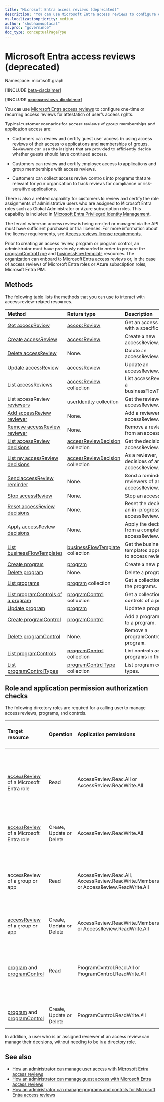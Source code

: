 ```yaml
---
title: "Microsoft Entra access reviews (deprecated)"
description: "You can use Microsoft Entra access reviews to configure one-time or recurring access reviews for attestation of user's access rights. This documentation serves the legacy APIs."
ms.localizationpriority: medium
author: "shubhamguptacal"
ms.prod: "governance"
doc_type: conceptualPageType
---
```


# Microsoft Entra access reviews (deprecated)

Namespace: microsoft.graph

[!INCLUDE [beta-disclaimer](../../includes/beta-disclaimer.md)]

[!INCLUDE [accessreviews-disclaimer](../../includes/accessreviews-disclaimer.md)]

You can use [Microsoft Entra access reviews](/azure/active-directory/active-directory-azure-ad-controls-access-reviews-overview) to configure one-time or recurring access reviews for attestation of user's access rights.

Typical customer scenarios for access reviews of group memberships and application access are:

- Customers can review and certify guest user access by using access reviews of their access to applications and memberships of groups. Reviewers can use the insights that are provided to efficiently decide whether guests should have continued access.

- Customers can review and certify employee access to applications and group memberships with access reviews.

- Customers can collect access review controls into programs that are relevant for your organization to track reviews for compliance or risk-sensitive applications.

There is also a related capability for customers to review and certify the role assignments of administrative users who are assigned to Microsoft Entra roles such as Global Administrator or Azure subscription roles.  This capability is included in [Microsoft Entra Privileged Identity Management](privilegedidentitymanagement-root.md).

The tenant where an access review is being created or managed via the API must have sufficient purchased or trial licenses. For more information about the license requirements, see [Access reviews license requirements](/azure/active-directory/governance/access-reviews-overview#license-requirements).

Prior to creating an access review, program or program control, an administrator must have previously onboarded in order to prepare the [programControlType](programcontroltype.md) and [businessFlowTemplate](businessflowtemplate.md) resources. The organization can onboard to Microsoft Entra access reviews or, in the case of access reviews of Microsoft Entra roles or Azure subscription roles, Microsoft Entra PIM.


## Methods

The following table lists the methods that you can use to interact with access review-related resources.

| Method           | Return type    |Description|
|:---------------|:--------|:----------|
|[Get accessReview](../api/accessreview-get.md) |    [accessReview](accessreview.md) |    Get an access review with a specific ID. |
|[Create accessReview](../api/accessreview-create.md) |    [accessReview](accessreview.md) |    Create a new accessReview. |
|[Delete accessReview](../api/accessreview-delete.md) |    None.    | Delete an accessReview. |
|[Update accessReview](../api/accessreview-update.md) |    [accessReview](accessreview.md)    | Update an accessReview. |
|[List accessReviews](../api/accessreview-list.md) |    [accessReview](accessreview.md) collection |    List accessReviews for a businessFlowTemplate. |
|[List accessReview reviewers](../api/accessreview-listreviewers.md) |        [userIdentity](useridentity.md) collection|    Get the reviewers of an accessReview. |
|[Add accessReview reviewer](../api/accessreview-addreviewer.md) |        None.    |    Add a reviewer to an accessReview. |
|[Remove accessReview reviewer](../api/accessreview-removereviewer.md) | None.    |    Remove a reviewer from an accessReview. |
|[List accessReview decisions](../api/accessreview-listdecisions.md) |        [accessReviewDecision](accessreviewdecision.md) collection|    Get the decisions of an accessReview.|
|[List my accessReview decisions](../api/accessreview-listmydecisions.md) |        [accessReviewDecision](accessreviewdecision.md) collection|    As a reviewer, get my decisions of an accessReview.|
|[Send accessReview reminder](../api/accessreview-sendreminder.md) |        None.    |    Send a reminder to the reviewers of an accessReview. |
|[Stop accessReview](../api/accessreview-stop.md) |        None.    |    Stop an accessReview. |
|[Reset accessReview decisions](../api/accessreview-reset.md) |        None.    |    Reset the decisions in an in-progress accessReview.|
|[Apply accessReview decisions](../api/accessreview-apply.md) |        None.    |    Apply the decisions from a completed accessReview.|
|[List businessFlowTemplates](../api/businessflowtemplate-list.md) | [businessFlowTemplate](businessflowtemplate.md) collection| Get the business flow templates appropriate to access reviews.|
|[Create program](../api/program-create.md) |    [program](program.md)    |    Create a new program.|
|[Delete program](../api/program-delete.md) |    None.    |    Delete a program.|
|[List programs](../api/program-list.md) |    [program](program.md) collection|    Get a collection of all the programs.|
|[List programControls of a program](../api/program-listcontrols.md) |        [programControl](programcontrol.md) collection|    Get a collection of the controls of a program.|
|[Update program](../api/program-update.md) |    [program](program.md)|    Update a program.|
|[Create programControl](../api/programcontrol-create.md) |        [programControl](programcontrol.md)    |    Add a programControl to a program.|
|[Delete programControl](../api/programcontrol-delete.md) |        None.    |    Remove a programControl from a program.|
|[List programControls](../api/programcontrol-list.md) | [programControl](programcontrol.md) collection| List controls across all programs in the tenant.|
|[List programControlTypes](../api/programcontroltype-list.md) | [programControlType](programcontroltype.md) collection| List program control types. |

## Role and application permission authorization checks

The following directory roles are required for a calling user to manage access reviews, programs, and controls.

| Target resource | Operation | Application permissions | Required directory role of the calling user |
|:----------------|:------------------|:------------|:--------------------------------------------|
|[accessReview](accessreview.md) of a Microsoft Entra role | Read | AccessReview.Read.All or AccessReview.ReadWrite.All | Global Administrator, Global Reader, Security Administrator, Security Reader or Privileged Role Administrator |
|[accessReview](accessreview.md) of a Microsoft Entra role | Create, Update or Delete | AccessReview.ReadWrite.All | Global Administrator or Privileged Role Administrator |
|[accessReview](accessreview.md) of a group or app | Read | AccessReview.Read.All, AccessReview.ReadWrite.Membership or AccessReview.ReadWrite.All | Global Administrator, Global Reader, Security Administrator, Security Reader or User Administrator |
|[accessReview](accessreview.md) of a group or app | Create, Update or Delete | AccessReview.ReadWrite.Membership or AccessReview.ReadWrite.All | Global Administrator or User Administrator |
| [program](program.md) and [programControl](programcontrol.md)| Read | ProgramControl.Read.All or ProgramControl.ReadWrite.All |  Global Administrator, Global Reader, Security Administrator, Security Reader or User Administrator |
| [program](program.md) and [programControl](programcontrol.md) | Create, Update or Delete | ProgramControl.ReadWrite.All | Global Administrator or User Administrator |

In addition, a user who is an assigned reviewer of an access review can manage their decisions, without needing to be in a directory role.

## See also

- [How an administrator can manage user access with Microsoft Entra access reviews](/azure/active-directory/active-directory-azure-ad-controls-manage-user-access-with-access-reviews)
- [How an administrator can manage guest access with Microsoft Entra access reviews](/azure/active-directory/active-directory-azure-ad-controls-manage-guest-access-with-access-reviews)
- [How an administrator can manage programs and controls for Microsoft Entra access reviews](/azure/active-directory/active-directory-azure-ad-controls-manage-programs-controls)


<!--
{
  "type": "#page.annotation",
  "description": "Service root",
  "keywords": "",
  "section": "documentation",
  "tocPath": "",
  "suppressions": []
}
-->
